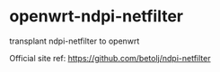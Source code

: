 # openwrt-ndpi-netfilter
transplant ndpi-netfilter to openwrt

Official site ref: https://github.com/betolj/ndpi-netfilter
